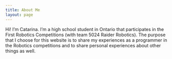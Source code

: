 ```yaml
---
title: About Me
layout: page
---
```


Hi! I’m Catarina. I’m a high school student in Ontario that participates in the First Robotics Competitions (with team 5024 Raider Robotics). The purpose that I choose for this website is to share my experiences as a programmer in the Robotics competitions and to share personal experiences about other things as well.